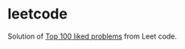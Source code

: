 # leetcode
Solution of [Top 100 liked problems](https://leetcode.com/problemset/top-100-liked-questions/) from Leet code.